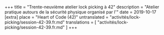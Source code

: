 +++
title = "Trente-neuvième atelier lock picking à 42"
description = "Atelier pratique autours de la sécurité physique organisé par l'"
date = 2019-10-17
[extra]
place = "Heart of Code (42)"
untranslated = "activités/lock-picking/session-42-39.fr.md"
translations = [
    "activités/lock-picking/session-42-39.fr.md"
]
+++
